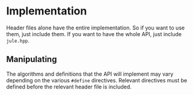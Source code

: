 # Implementation

Header files alone have the entire implementation. So if you want to use them, just include them. If you want to have the whole API, just include `jule.hpp`.

## Manipulating

The algorithms and definitions that the API will implement may vary depending on the various `#define` directives. Relevant directives must be defined before the relevant header file is included.
